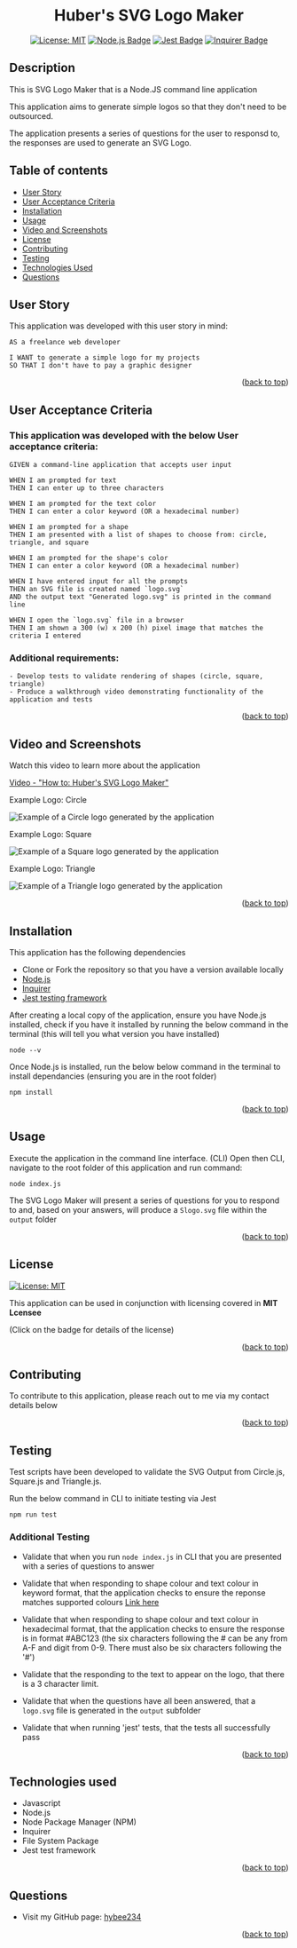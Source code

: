<a name="readme-top"></a>

<div align="center">

# Huber's SVG Logo Maker

  [![License: MIT](https://img.shields.io/badge/License-MIT-yellow.svg)](https://opensource.org/licenses/MIT)
  [![Node.js Badge](https://img.shields.io/badge/Node.js-393?logo=nodedotjs&logoColor=fff&style=flat)](https://nodejs.org/en) 
  [![Jest Badge](https://img.shields.io/badge/Jest-C21325?logo=jest&logoColor=fff&style=flat)](https://jestjs.io/)
  [![Inquirer Badge](https://img.shields.io/badge/Inquirer-red)](https://www.npmjs.com/)

</div>


## Description

This is SVG Logo Maker that is a Node.JS command line application 

This application aims to generate simple logos so that they don't need to be outsourced. 

The application presents a series of questions for the user to responsd to, the responses are used to generate an SVG Logo.

## Table of contents

- <a href="#user-story">User Story<a>
- <a href="#user-acceptance-criteria">User Acceptance Criteria<a>
- [Installation](#installation)
- [Usage](#usage)
- <a href="#video-screenshots">Video and Screenshots<a>
- [License](#license)
- [Contributing](#contributing)
- [Testing](#testing)
- <a href="#technologies-used">Technologies Used<a>
- [Questions](#questions)

## User Story <a ID="user-story"></a>

This application was developed with this user story in mind:

```
AS a freelance web developer

I WANT to generate a simple logo for my projects
SO THAT I don't have to pay a graphic designer
```

<p align="right">(<a href="#readme-top">back to top</a>)</p>

## User Acceptance Criteria <a ID="user-acceptance-criteria"></a>

### This application was developed with the below User acceptance criteria:

```
GIVEN a command-line application that accepts user input

WHEN I am prompted for text
THEN I can enter up to three characters

WHEN I am prompted for the text color
THEN I can enter a color keyword (OR a hexadecimal number)

WHEN I am prompted for a shape
THEN I am presented with a list of shapes to choose from: circle, triangle, and square

WHEN I am prompted for the shape's color
THEN I can enter a color keyword (OR a hexadecimal number)

WHEN I have entered input for all the prompts
THEN an SVG file is created named `logo.svg`
AND the output text "Generated logo.svg" is printed in the command line

WHEN I open the `logo.svg` file in a browser
THEN I am shown a 300 (w) x 200 (h) pixel image that matches the criteria I entered

```
### Additional requirements:
```
- Develop tests to validate rendering of shapes (circle, square, triangle)
- Produce a walkthrough video demonstrating functionality of the application and tests
```

<p align="right">(<a href="#readme-top">back to top</a>)</p>

## Video and Screenshots <a ID = "video-screenshots"></a>

Watch this video to learn more about the application

<a href="https://drive.google.com/file/d/155y-tOTuHj-jtjRuVwV4b-bMhEHIu7mX/view"> Video - "How to: Huber's SVG Logo Maker" </a>

Example Logo: Circle

![Example of a Circle logo generated by the application](./lib/images/ExampleCircle.svg)

Example Logo: Square

![Example of a Square logo generated by the application](./lib/images/ExampleSquare.svg)

Example Logo: Triangle

![Example of a Triangle logo generated by the application](./lib/images/ExampleTriangle.svg)



<p align="right">(<a href="#readme-top">back to top</a>)</p>

## Installation

This application has the following dependencies
* Clone or Fork the repository so that you have a version available locally
* <a href="https://nodejs.org/en">Node.js</a>
* <a href="https://www.npmjs.com/package/inquirer">Inquirer</a>
* <a href="https://jestjs.io/">Jest testing framework</a>

After creating a local copy of the application, ensure you have Node.js installed, check if you have it installed by running the below command in the terminal (this will tell you what version you have installed)

```
node --v
```
Once Node.js is installed, run the below below command in the terminal to install dependancies (ensuring you are in the root folder)

```
npm install 
```

<p align="right">(<a href="#readme-top">back to top</a>)</p>

## Usage

Execute the application in the command line interface. (CLI) Open then CLI, navigate to the root folder of this application and run command: 

``` 
node index.js
```
The SVG Logo Maker will present a series of questions for you to respond to and, based on your answers, will produce a `Slogo.svg` file within the `output` folder

<p align="right">(<a href="#readme-top">back to top</a>)</p>
    
## License

[![License: MIT](https://img.shields.io/badge/License-MIT-yellow.svg)](https://opensource.org/licenses/MIT)

This application can be used in conjunction with licensing covered in  <b>MIT Lcensee</b>

(Click on the badge for details of the license)

<p align="right">(<a href="#readme-top">back to top</a>)</p>

## Contributing

To contribute to this application, please reach out to me via my contact details below

<p align="right">(<a href="#readme-top">back to top</a>)</p>

## Testing

Test scripts have been developed to validate the SVG Output from Circle.js, Square.js and Triangle.js.

Run the below command in CLI to initiate testing via Jest

```
npm run test
```

### Additional Testing

* Validate that when you run ``` node index.js ``` in CLI that you are presented with a series of questions to answer
* Validate that when responding to shape colour and text colour in keyword format, that the application checks to ensure the reponse matches supported colours <a href="https://www.w3.org/TR/SVG11/types.html#ColorKeywords">Link here </a>
* Validate that when responding to shape colour and text colour in hexadecimal format, that the application checks to ensure the response is in format #ABC123 (the six characters following the # can be any from A-F and digit from 0-9. There must also be six characters following the '#')
* Validate that the responding to the text to appear on the logo, that there is a 3 character limit.
* Validate that when the questions have all been answered, that a `logo.svg` file is generated in the `output` subfolder

* Validate that when running 'jest' tests, that the tests all successfully pass

<p align="right">(<a href="#readme-top">back to top</a>)</p>

## Technologies used <a ID="technologies-used"></a>

* Javascript
* Node.js
* Node Package Manager (NPM)
* Inquirer
* File System Package
* Jest test framework

<p align="right">(<a href="#readme-top">back to top</a>)</p>


## Questions

- Visit my GitHub page: <a href="https://github.com/hybee234"> hybee234 </a>
  
<p align="right">(<a href="#readme-top">back to top</a>)</p>

